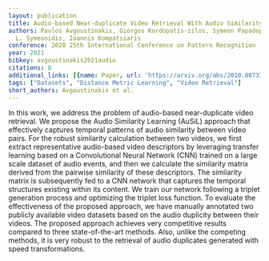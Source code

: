 ```yaml
---
layout: publication
title: Audio-based Near-duplicate Video Retrieval With Audio Similarity Learning
authors: Pavlos Avgoustinakis, Giorgos Kordopatis-zilos, Symeon Papadopoulos, Andreas
  L. Symeonidis, Ioannis Kompatsiaris
conference: 2020 25th International Conference on Pattern Recognition (ICPR)
year: 2021
bibkey: avgoustinakis2021audio
citations: 8
additional_links: [{name: Paper, url: 'https://arxiv.org/abs/2010.08737'}]
tags: ["Datasets", "Distance Metric Learning", "Video Retrieval"]
short_authors: Avgoustinakis et al.
---
```

In this work, we address the problem of audio-based near-duplicate video
retrieval. We propose the Audio Similarity Learning (AuSiL) approach that
effectively captures temporal patterns of audio similarity between video pairs.
For the robust similarity calculation between two videos, we first extract
representative audio-based video descriptors by leveraging transfer learning
based on a Convolutional Neural Network (CNN) trained on a large scale dataset
of audio events, and then we calculate the similarity matrix derived from the
pairwise similarity of these descriptors. The similarity matrix is subsequently
fed to a CNN network that captures the temporal structures existing within its
content. We train our network following a triplet generation process and
optimizing the triplet loss function. To evaluate the effectiveness of the
proposed approach, we have manually annotated two publicly available video
datasets based on the audio duplicity between their videos. The proposed
approach achieves very competitive results compared to three state-of-the-art
methods. Also, unlike the competing methods, it is very robust to the retrieval
of audio duplicates generated with speed transformations.